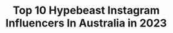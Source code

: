 ---
title: Top 10 Hypebeast Instagram Influencers In Australia in 2023
description: >-
  Find top hypebeast Instagram influencers in Australia in 2023. Most popular hashtags: #hypebeast #australia #artofvisuals #moodygrams.
platform: Instagram
hits: 34
text_top: Discover the most popular Instagram profiles on inBeat.
text_bottom: Our search engine has 34 Instagram influencers like this in Australia for you to pitch.
profiles:
  - username: "danle1712"
    fullname: >-
      DAN LE (ﾉ◕ヮ◕)ﾉ*:･ﾟ✧ 🤍
    bio: >-
      @danlerawr 🇻🇳🐉♐️ 📍melb, aus 19 💌 email : danle201217@gmail.com 👻 snapchat: danle1712
    location: "Australia"
    followers: 3946
    engagement: 2050
    commentsToLikes: 0.332216
    id: ck8wgnitqhpc00j78tmjcbebb
    verified: false
    hashtags: "#sailormoon, #fits, #gucci, #australia"
  - username: "kara_aus"
    fullname: >-
      KARA カラ Sydney Tattooed Model
    bio: >-
      DJ & Model 📍Sydney Australia Miss @hotimportnights.au Booking Kara_alcorn@hotmail.com ❤️ @zlrgram ❤️
    location: "Australia"
    followers: 18566
    engagement: 990
    commentsToLikes: 0.036735
    id: ck14lmkqfvf4m0i19logfnzgc
    verified: false
    hashtags: "#nissanlovers, #blondemodel, #statusseasonal, #hypebeast"
  - username: "katya_supernova"
    fullname: >-
      Ekaterina
    bio: >-
      📍 🇦🇺 Model Food blog @katyas_foodblog Travel blog @ekaterina_travelblog
    location: "Australia"
    followers: 218437
    engagement: 248
    commentsToLikes: 0.025952
    id: ck13chibs0dd90i19cmt3vs2b
    verified: false
    hashtags: "#jewelry, #jewelrycollection, #natural, #hypebeast"
  - username: "picturesnme"
    fullname: >-
      Zubair Aslam
    bio: >-
      Photographer ➕ Instagram Mentor 📍Australia 📧 Email to book a shoot 📧 Email for 1 on 1 workshops COACHING⬇️
    location: "Australia"
    followers: 225117
    engagement: 178
    commentsToLikes: 0.018148
    id: ck0vw7uvwshwi0i19r4vekv4d
    verified: false
    hashtags: "#ig, #portrait, #idealportrait, #seeaustralia"
  - username: "the_sneakerhead_dad"
    fullname: >-
      The sneakerhead dad
    bio: >-
      "Raising up mini's With street cred!" - DM for collabs! - kicks.👟 - Fashion 🕶 - Products.💲 - Archer Saint 👶
    location: "Australia"
    followers: 28898
    engagement: 150
    commentsToLikes: 0.168327
    id: ckap8s16qpme90i785bltwpvo
    verified: false
    hashtags: "#instashoes, #baby, #fashion, #babyfashion"
  - username: "gareth.hayman"
    fullname: >-
      Gareth Hayman
    bio: >-
      Photographer // Drone nerd 📍Sydney, Australia.. 📐 @lumaquad 👥 @globalnightsquad
    location: "Australia"
    followers: 34870
    engagement: 298
    commentsToLikes: 0.062536
    id: ck0tsqd0v09u40i191ozxsetw
    verified: false
    hashtags: "#mavic2pro, #artoftheday, #spacewheel, #ethix"
  - username: "theinkedshooter"
    fullname: >-
      Beau 🇦🇺
    bio: >-
      Basic version @beauyboi LIMITED EDITION PRINTS AVAILABLE HERE:
    location: "Australia"
    followers: 114173
    engagement: 148
    commentsToLikes: 0.061902
    id: ck1372zfl9ibi0i19nkquv47t
    verified: false
    hashtags: "#sydneyharbour, #adventureculture, #aov, #lightning"
  - username: "trav0r_"
    fullname: >-
      AP
    bio: >-
      👤 | 1998 | 📩 DM for any business inquiries 📍Sydney, Australia
    location: "Australia"
    followers: 11341
    engagement: 948
    commentsToLikes: 0.039886
    id: ck5c9atzyb3rf0i1176qc2bnq
    verified: false
    hashtags: "#visualsgang, #streets, #artofvisuals, #streetdreamsmag"
  - username: "tobytrinh_"
    fullname: >-
      Continue to create.
    bio: >-
      📍 Melbourne, Australia ⬇️ LIVE on TWITCH ⬇️
    location: "Australia"
    followers: 6869
    engagement: 1065
    commentsToLikes: 0.041451
    id: ck0twc5abeu8b0i19jqdogz16
    verified: false
    hashtags: "#voyaged, #fatalframes, #adobe, #moodygrams"
  - username: "h4rd3n"
    fullname: >-
      Eggzy
    bio: >-
      📸 | Lead Creative @fortemmedia 🌏 | 2 Minutes to Midnight 🇦🇺 | Sydney - Australia 😈 | A$ap City
    location: "Australia"
    followers: 5224
    engagement: 644
    commentsToLikes: 0.049661
    id: ck0vz2wmm70ok0i19k7zsvipv
    verified: false
    hashtags: "#globalnightsquad, #sydney, #featuremeinstagood, #streets"
---
